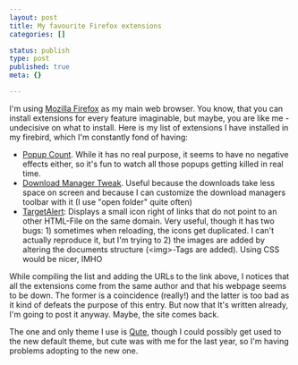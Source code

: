 ```yaml
---
layout: post
title: My favourite Firefox extensions
categories: []

status: publish
type: post
published: true
meta: {}

---
```

<p>I'm using <a href="http://www.mozilla.org">Mozilla Firefox</a> as my main web browser. You know, that you can install extensions for every feature imaginable, but maybe, you are like me - undecisive on what to install. Here is my list of extensions I have installed in my firebird, which I'm constantly fond of having:</p>

<ul>
 <li><a href="http://extensionroom.mozdev.org/more-info/popupcount">Popup Count</a>. While it has no real purpose, it seems to have no negative effects either, so it's fun to watch all those popups getting killed in real time.</li>
 <li><a href="http://dmextension.mozdev.org/">Download Manager Tweak</a>. Useful because the downloads take less space on screen and because I can customize the download managers toolbar with it (I use "open folder" quite often)</li>
 <li><a href="http://extensionroom.mozdev.org/more-info/targetalert">TargetAlert</a>: Displays a small icon right of links that do not point to an other HTML-File on the same domain. Very useful, though it has two bugs: 1) sometimes when reloading, the icons get duplicated. I can't actually reproduce it, but I'm trying to 2) the images are added by altering the documents structure (&lt;img&gt;-Tags are added). Using CSS would be nicer, IMHO</li>
</ul>

<p>While compiling the list and adding the URLs to the link above, I notices that all the extensions come from the same author and that his webpage seems to be down. The former is a coincidence (really!) and the latter is too bad as it kind of defeats the purpose of this entry. But now that It's written already, I'm going to post it anyway. Maybe, the site comes back.</p>

<p>The one and only theme I use is <a href="http://www.quadrone.org/projects/mozilla/browser/">Qute</a>, though I could possibly get used to the new default theme, but cute was with me for the last year, so I'm having problems adopting to the new one.</p>
